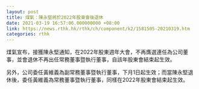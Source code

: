 ```yaml
---
layout: post
title: 煤氣：陳永堅將於2022年股東會後退休
date: 2021-03-19 16:57:06.000000000 +08:00
link: https://news.rthk.hk/rthk/ch/component/k2/1581505-20210319.htm
categories: rthk
---
```


煤氣宣布，接獲陳永堅通知，在2022年股東週年大會，不再膺選連任為公司董事，並會退休不再出任常務董事暨執行董事，自該年股東會結束起生效。

另外，公司委任黃維義為副常務董事暨執行董事，下月1日起生效；而當陳永堅退休後，委任黃維義為常務董事暨執行董事，同樣在2022年股東會結束起生效。

